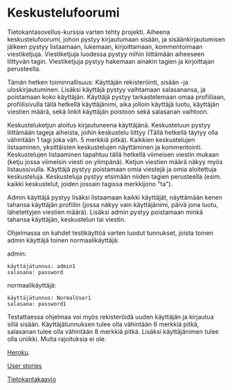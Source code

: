 # Keskustelufoorumi
Tietokantasovellus-kurssia varten tehty projekti. Aiheena keskustelufoorumi, johon pystyy kirjautumaan sisään, ja sisäänkirjautumisen jälkeen pystyy
listaamaan, lukemaan, kirjoittamaan, kommentoimaan viestiketjuja. Viestiketjuja luodessa pystyy niihin liittämään aiheeseen liittyvän tagin. Viestiketjuja pystyy hakemaan ainakin tagien ja kirjoittajan perusteella. 


Tämän hetken toiminnallisuus: 
Käyttäjän rekisteröinti, sisään -ja uloskirjautuminen. Lisäksi käyttäjä pystyy vaihtamaan salasanansa, ja poistamaan koko käyttäjän. Käyttäjä pystyy tarkastelemaan omaa profiiliaan, profiilisivulla tällä hetkellä käyttäjänimi, aika jolloin käyttäjä luotu, käyttäjän viestien määrä, sekä linkit käyttäjän poistoon sekä salasanan vaihtoon.

Keskusteluketjun aloitus kirjautuneena käyttäjänä. Keskusteluun pystyy liittämään tageja aiheista, joihin keskustelu liittyy (Tällä hetkellä täytyy olla vähintään 1 tagi joka väh. 5 merkkiä pitkä). Kaikkien keskustelujen listaaminen, yksittäisten keskustelujen näyttäminen ja kommentointi. Keskustelujen listaaminen tapahtuu tällä hetkellä viimeisen viestin mukaan (ketju jossa viimeisin viesti on ylimpänä). Ketjun viestien määrä näkyy myös listaussivulla. Käyttäjä pystyy poistamaan omia viestejä ja omia aloitettuja keskusteluja. Keskusteluja pystyy etsimään niiden tagien perusteella (esim. kaikki keskustelut, joiden jossain tagissa merkkijono "ta").

Admin käyttäjä pystyy lisäksi listaamaan kaikki käyttäjät, näyttämään kenen tahansa käyttäjän profiilin (jossa näkyy vain käyttäjänimi, päivä jona luotu, lähetettyjen viestien määrä). Lisäksi admin pystyy poistamaan minkä tahansa käyttäjän, keskustelun tai viestin.


Ohjelmassa on kahdet testikäyttöä varten luodut tunnukset, joista toinen admin käyttäjä toinen normaalikäyttäjä:


admin: 

    käyttäjätunnus: admin1
    salasana: password
    
normaalikäyttäjä:

    käyttäjätunnus: NormalUser1
    salasana: password1
    
Testattaessa ohjelmaa voi myös rekisteröidä uuden käyttäjän ja kirjautua sillä sisään. Käyttäjätunnuksen tulee olla vähintään 6 merkkiä pitkä, salasanan tulee olla vähintään 8 merkkiä pitkä. Lisäksi käyttäjänimen tulee olla uniikki. Muita rajoituksia ei ole.

[Heroku](https://murmuring-fortress-85968.herokuapp.com).

[User stories](https://github.com/RoopeNiemi/tsoha19-projekti/blob/master/Documentation/Userstories.md)

[Tietokantakaavio](https://github.com/RoopeNiemi/tsoha19-projekti/blob/master/Documentation/databaseschema.md)
